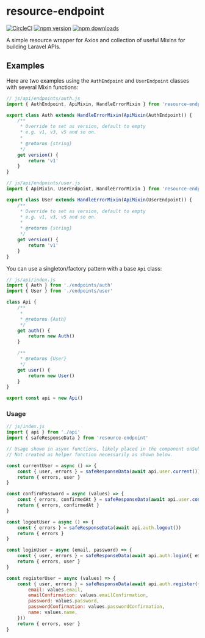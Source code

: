 # resource-endpoint
[![CircleCI](https://circleci.com/gh/ericdowell/resource-endpoint.svg?style=svg)](https://circleci.com/gh/ericdowell/resource-endpoint)
[![npm version](https://img.shields.io/npm/v/resource-endpoint.svg?style=flat-square)](https://www.npmjs.com/package/resource-endpoint)
[![npm downloads](https://img.shields.io/npm/dm/resource-endpoint.svg?style=flat-square)](http://npm-stat.com/charts.html?package=resource-endpoint)

A simple resource wrapper for Axios and collection of useful Mixins for building Laravel APIs.

## Examples
Here are two examples using the `AuthEndpoint` and `UserEndpoint` classes with several Mixin functions:
```js
// js/api/endpoints/auth.js
import { AuthEndpoint, ApiMixin, HandleErrorMixin } from 'resource-endpoint'

export class Auth extends HandleErrorMixin(ApiMixin(AuthEndpoint)) {
    /**
     * Override to set as version, default to empty
     * e.g. v1, v3, v5 and so on.
     *
     * @returns {string}
     */
    get version() {
        return 'v1'
    }
}
```
```js
// js/api/endpoints/user.js
import { ApiMixin, UserEndpoint, HandleErrorMixin } from 'resource-endpoint'

export class User extends HandleErrorMixin(ApiMixin(UserEndpoint)) {
    /**
     * Override to set as version, default to empty
     * e.g. v1, v3, v5 and so on.
     *
     * @returns {string}
     */
    get version() {
        return 'v1'
    }
}
```
You can use a singleton/factory pattern with a base `Api` class:
```js
// js/api/index.js
import { Auth } from './endpoints/auth'
import { User } from './endpoints/user'

class Api {
    /**
     *
     * @returns {Auth}
     */
    get auth() {
        return new Auth()
    }

    /**
     * @returns {User}
     */
    get user() {
        return new User()
    }
}

export const api = new Api()
```

### Usage
```js
// js/index.js
import { api } from './api'
import { safeResponseData } from 'resource-endpoint'

// Usage shown in async functions, likely placed in the component onSubmit for the form
// Not created as helper function necessarily as shown below.

const currentUser = async () => {
    const { user, errors } = safeResponseData(await api.user.current())
    return { errors, user }
}

const confirmPassword = async (values) => {
    const { errors, confirmedAt } = safeResponseData(await api.user.confirmPassword(values.password))
    return { errors, confirmedAt }
}

const logoutUser = async () => {
    const { errors } = safeResponseData(await api.auth.logout())
    return { errors }
}

const loginUser = async (email, password) => {
    const { user, errors } = safeResponseData(await api.auth.login({ email, password }))
    return { errors, user }
}

const registerUser = async (values) => {
    const { user, errors } = safeResponseData(await api.auth.register({
        email: values.email,
        emailConfirmation: values.emailConfirmation,
        password: values.password,
        passwordConfirmation: values.passwordConfirmation,
        name: values.name,
    }))
    return { errors, user }
}
```
